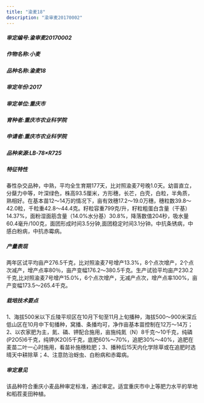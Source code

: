 ```yaml
---
title: "渝麦18"
description: "渝审麦20170002"
---
```

##### 审定编号:渝审麦20170002

##### 作物名称:小麦

##### 品种名称:渝麦18

##### 审定年份:2017

##### 审定单位:重庆市

##### 育种者:重庆市农业科学院

##### 申请者:重庆市农业科学院

##### 品种来源:LB-78×R725

##### 特征特性
春性杂交品种，中熟，平均全生育期177天，比对照渝麦7号晚1.0天。幼苗直立，分蘖力中等，叶深绿色，株高93.5厘米，方形穗，长芒，白壳，白粒，半角质，熟相好。在基本苗12～14万的情况下，亩有效穗17.2～19.0万穗，穗粒数39.8～42.0粒，千粒重42.8～44.4克。籽粒容重799克/升，籽粒粗蛋白含量（干基）14.37%，面粉湿面筋含量（14.0%水分基）30.8%，降落数值204秒，吸水量60.4毫升/100克，面团形成时间3.5分钟,面团稳定时间3.1分钟。中抗条锈病，中感白粉病，中抗赤霉病。

##### 产量表现
两年区试平均亩产276.5千克，比对照渝麦7号增产13.3%，8个点次增产，2个点次减产，增产点率80％，亩产变幅176.2～380.5千克。生产试验平均亩产230.2千克,比对照渝麦7号增产15.0%，6个点次增产，无减产点次，增产点率100%，亩产变幅173.5～265.4千克。

##### 栽培技术要点
1、海拔500米以下丘陵平坝区在10月下旬至11月上旬播种，海拔500～900米深丘低山区在10月中下旬播种，窝播、条播均可，净作亩基本苗控制在12万～14万；2、以农家肥为主，氮、磷、钾配合施用，亩施纯氮（N）8千克～10千克，纯磷(P2O5)6千克，纯钾(K2O)5千克，底肥60%～70%，追肥30%～40%，追肥在麦苗二叶一心时施用，看苗补施穗粒肥；3、播种后15天内化学除草或在追肥时选晴天中耕除草；4、注意防治蚜虫、白粉病和赤霉病。

##### 审定意见
该品种符合重庆小麦品种审定标准，通过审定。适宜重庆市中上等肥力水平的旱地和稻茬麦田种植。
